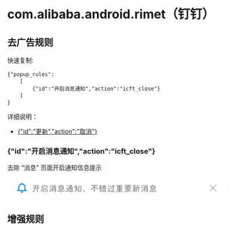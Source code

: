 # com.alibaba.android.rimet（钉钉）

## 去广告规则

快速复制:
```
{"popup_rules":
    [
        {"id":"开启消息通知","action":"icft_close"}
    ]
}
```
详细说明：
- [{"id":"更新","action":"取消"}](#id更新action取消)

### {"id":"开启消息通知","action":"icft_close"}
去除 “消息” 页面开启通知信息提示

![](./assets/icft_close.jpg)

## 增强规则
